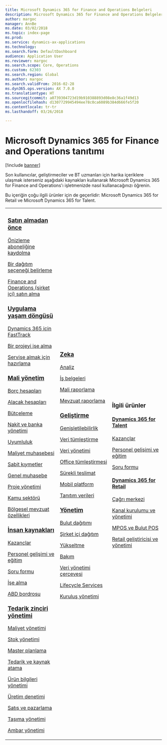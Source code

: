 ```yaml
---
title: Microsoft Dynamics 365 for Finance and Operations Belgeleri
description: Microsoft Dynamics 365 for Finance and Operations Belgeleri.
author: margoc
manager: AnnBe
ms.date: 03/02/2018
ms.topic: index-page
ms.prod: 
ms.service: dynamics-ax-applications
ms.technology: 
ms.search.form: DefaultDashboard
audience: Application User
ms.reviewer: margoc
ms.search.scope: Core, Operations
ms.custom: 62303
ms.search.region: Global
ms.author: margoc
ms.search.validFrom: 2016-02-28
ms.dyn365.ops.version: AX 7.0.0
ms.translationtype: HT
ms.sourcegitcommit: a0739304723d19b910388893d08e8c36a1f49d13
ms.openlocfilehash: d1307729945494ee78c0ca6089b384d666fe5f20
ms.contentlocale: tr-tr
ms.lasthandoff: 03/26/2018

---
```


# <a name="introduction-to-microsoft-dynamics-365-for-finance-and-operations"></a>Microsoft Dynamics 365 for Finance and Operations tanıtımı
[!include [banner](includes/banner.md)]

Son kullanıcılar, geliştirmeciler ve BT uzmanları için harika içeriklere ulaşmak isterseniz aşağıdaki kaynakları kullanarak Microsoft Dynamics 365 for Finance and Operations'ı işletmenizde nasıl kullanacağınızı öğrenin. 

Bu içeriğin çoğu ilgili ürünler için de geçerlidir: Microsoft Dynamics 365 for Retail ve Microsoft Dynamics 365 for Talent. 

<table>
<colgroup>
<col width="33%" />
<col width="33%" />
<col width="33%" />
</colgroup>
<tbody>
<tr class="odd">
<td>
<h3><a href="get-started/before-you-buy.md">Satın almadan önce</a></h3>
<p><a href="../dev-itpro/dev-tools/sign-up-preview-subscription.md">Önizleme aboneliğine kaydolma</a></p>
 <p><a href="../dev-itpro/deployment/choose-deployment-type.md">Bir dağıtım seçeneği belirleme</a></p>
 <p><a href="get-started/purchase-on-premises.md">Finance and Operations (şirket içi) satın alma</a></p>

<h3><a href="imp-lifecycle/implementation-lifecycle.md">Uygulama yaşam döngüsü</a></h3>
<p><a href="get-started/fasttrack-dynamics-365-overview.md">Dynamics 365 için FastTrack</a></p>
<p><a href="imp-lifecycle/onboard.md">Bir projeyi işe alma</a></p>
<p><a href="imp-lifecycle/prepare-go-live.md">Servise almak için hazırlama</a></p>
  
<h3><a href="../financials/index.md">Mali yönetim</a></h3>
<p><a href="../financials/accounts-payable/accounts-payable.md">Borç hesapları</a></p>
<p><a href="../financials/accounts-receivable/accounts-receivable.md">Alacak hesapları</a></p>
<p><a href="../financials/budgeting/budgeting-overview.md">Bütçeleme</a></p>
<p><a href="../financials/cash-bank-management/cash-bank-management.md">Nakit ve banka yönetimi</a></p>
<p><a href="../financials/general-ledger/audit-policy-rules.md">Uyumluluk</a></p>
<p><a href="../financials/cost-accounting/cost-accounting-home-page.md">Maliyet muhasebesi</a></p>
<p><a href="../financials/fixed-assets/fixed-assets.md">Sabit kıymetler</a></p>
<p><a href="../financials/general-ledger/general-ledger.md">Genel muhasebe</a></p>
<p><a href="../financials/project-management/overview-project-management-accounting.md">Proje yönetimi</a></p>
<p><a href="../financials/public-sector/public-sector-functionality.md">Kamu sektörü</a></p>
<p><a href="../dev-itpro/lcs-solutions/country-region.md">Bölgesel mevzuat özellikleri</a></p>

<H3><a href="hr/hr-landing-page.md">İnsan kaynakları</a></h3>
<p><a href="../talent/manage-benefit-program.md">Kazançlar</a></p>
<p><a href="../talent/performance-management-overview.md">Personel gelişimi ve eğitim</a></p>
<p><a href="../talent/questionnaires.md">Soru formu</a></p>
<p><a href="hr/manage-recruiting-process.md">İşe alma</a></p>
<p><a href="hr/localizations/noam-usa-payroll.md">ABD bordrosu</a></p>

<h3><a href="../supply-chain/index.md">Tedarik zinciri yönetimi</a></h3>
<p><a href="../supply-chain/cost-management/costing-sheets.md">Maliyet yönetimi</a></p>
<p><a href="../supply-chain/inventory/inventory-home-page.md">Stok yönetimi</a></p>
<p><a href="../supply-chain/master-planning/master-plans.md">Master planlama</a></p>
<p><a href="../supply-chain/procurement/procurement-sourcing-overview.md">Tedarik ve kaynak atama</a></p>
<p><a href="../supply-chain/pim/product-information.md">Ürün bilgileri yönetimi</a></p>
<p><a href="../supply-chain/production-control/production-process-overview.md">Üretim denetimi</a></p>
<p><a href="../supply-chain/sales-marketing/overview-sales-marketing.md">Satış ve pazarlama</a></p>
<p><a href="../supply-chain/transportation/transportation-management-overview.md">Taşıma yönetimi</a></p>
<p><a href="../supply-chain/warehousing/warehouse-configuration.md">Ambar yönetimi</a></p>

</td>
<td>
<h3><a href="../dev-itpro/analytics/bi-reporting-home-page.md">Zeka</a></h3>
<p><a href="../dev-itpro/analytics/analytics.md">Analiz</a></p>
 <p><a href="../dev-itpro/analytics/document-reporting-services.md">İş belgeleri</a></p>
<p><a href="../dev-itpro/analytics/financial-reporting-intro.md">Mali raporlama</a></p>
<p><a href="../dev-itpro/analytics/general-electronic-reporting.md">Mevzuat raporlama</a></p>



<h3><a href="../dev-itpro/dev-tools/developer-home-page.md">Geliştirme</h3>
<p><a href="../dev-itpro/extensibility/extensibility-home-page.md">Genişletilebilirlik</a></p>

<p><a href="../dev-itpro/data-entities/integration-overview.md">Veri tümleştirme</a></p>
<p><a href="../dev-itpro/data-entities/data-entities.md">Veri yönetimi</a></p>

<p><a href="../dev-itpro/office-integration/office-integration.md">Office tümleştirmesi</a></p>
<p><a href="../dev-itpro/dev-tools/continuous-delivery-home-page.md">Sürekli teslimat</a></p>
<p><a href="../dev-itpro/mobile-apps/platform/mobile-platform-home-page.md">Mobil platform</a></p>
<p><a href="get-started/demo-data.md">Tanıtım verileri</a></p>

<h3><a href="../dev-itpro/sysadmin/system-administration-home-page.md">Yönetim</h3>
<p><a href="../dev-itpro/deployment/cloud-deployment-overview.md">Bulut dağıtımı</a></p>
<p><a href="../dev-itpro/deployment/on-premises-deployment-landing-page.md">Şirket içi dağıtım</a></p>
<p><a href="../dev-itpro/migration-upgrade/upgrade-home-page.md">Yükseltme</a></p>
<p><a href="../dev-itpro/dev-tools/continuous-delivery-home-page.md#servicing">Bakım</a></p>
<p><a href="../dev-itpro/data-entities/data-entities.md">Veri yönetimi çerçevesi</a></p>
<p><a href="../dev-itpro/lifecycle-services/lcs.md">Lifecycle Services</a></p>
<p><a href="organization-administration/organization-administration-home-page.md">Kuruluş yönetimi</a></p>
</td>
<td>
<h3>İlgili ürünler</h3>
<h4><a href="../talent/index.md">Dynamics 365 for Talent</a></h4>
<p><a href="../talent/manage-benefit-program.md">Kazançlar</a></p>
<p><a href="../talent/performance-management-overview.md">Personel gelişimi ve eğitim</a></p>
<p><a href="../talent/questionnaires.md">Soru formu</a></p>

<h4><a href="../retail/index.md">Dynamics 365 for Retail</a></h4>
<p><a href="../retail/call-center-functionality.md">Çağrı merkezi</p>
<p><a href="../retail/define-maintain-retail-channels.md">Kanal kurulumu ve yönetimi</p>
<p><a href="../retail/retail-peripherals-overview.md">MPOS ve Bulut POS</p>
<p><a href="../retail/dev-itpro/dev-retail-home-page.md">Retail geliştiricisi ve yönetimi</p>

</td>
</tr>

</tbody>
</table>

